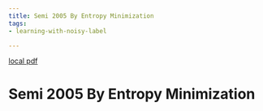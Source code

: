 ```yaml
---
title: Semi 2005 By Entropy Minimization
tags:
- learning-with-noisy-label

---
```


[local pdf](../../../pdfs/semi-2005-by-entropy-minimization.pdf)

# Semi 2005 By Entropy Minimization
